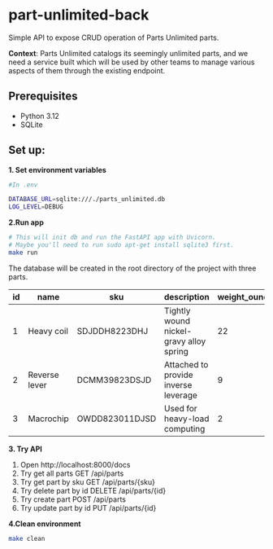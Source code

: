 # part-unlimited-back

Simple API to expose CRUD operation of Parts Unlimited parts.

**Context**: Parts Unlimited catalogs its seemingly unlimited parts, and we need a service built which will be
used by other teams to manage various aspects of them through the existing endpoint.

## Prerequisites

- Python 3.12
- SQLite


## Set up:

**1. Set environment variables**
```bash
#In .env

DATABASE_URL=sqlite:///./parts_unlimited.db
LOG_LEVEL=DEBUG
```

**2.Run app**
```bash
# This will init db and run the FastAPI app with Uvicorn.
# Maybe you'll need to run sudo apt-get install sqlite3 first.
make run
```

The database will be created in the root directory of the project with three parts.

| id | name | sku | description | weight_ounces | is_active |
|----|----|----|----|----|----|
| 1 | Heavy coil | SDJDDH8223DHJ | Tightly wound nickel-gravy alloy spring | 22 | True |
| 2 | Reverse lever | DCMM39823DSJD | Attached to provide inverse leverage | 9 | False |
| 3 | Macrochip | OWDD823011DJSD | Used for heavy-load computing | 2 | True |


**3. Try API**

1. Open http://localhost:8000/docs
2. Try get all parts GET /api/parts
3. Try get part by sku GET /api/parts/{sku}
4. Try delete part by id DELETE /api/parts/{id}
5. Try create part POST /api/parts
6. Try update part by id PUT /api/parts/{id}


**4.Clean environment**
```bash
make clean
```
